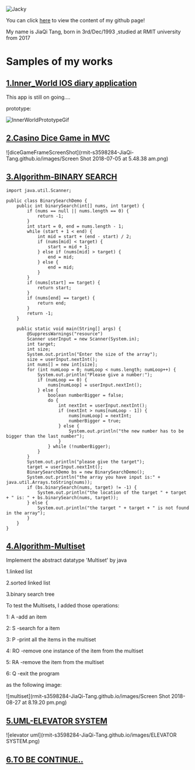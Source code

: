 ![Jacky](rmit-s3598284-JiaQi-Tang.github.io/images/IMG_5364.JPG)


You can click [here](https://github.com/rmit-s3598284-JiaQi-Tang/rmit-s3598284-JiaQi-Tang.github.io) to view the content of my github page!

My name is JiaQi Tang, born in 3rd/Dec/1993 ,studied at RMIT university from 2017

# **Samples of my works**

## [1.Inner_World IOS diary application](https://github.com/rmit-s3598284-JiaQi-Tang/InnerWorld_IOS_Application)

This app is still on going....

prototype:

![InnerWorldPrototypeGif](rmit-s3598284-JiaQi-Tang.github.io/images/InnerWorldPrototype_gif.gif)

## [2.Casino Dice Game in MVC](https://github.com/rmit-s3598284-JiaQi-Tang/CasinoDiceGame-SADI-assignment2-)

![diceGameFrameScreenShot](rmit-s3598284-JiaQi-Tang.github.io/images/Screen Shot 2018-07-05 at 5.48.38 am.png)

## [3.Algorithm-BINARY SEARCH](https://github.com/rmit-s3598284-JiaQi-Tang/BinarySearch)

```
import java.util.Scanner;

public class BinarySearchDemo {
	public int binarySearch(int[] nums, int target) {
		if (nums == null || nums.length == 0) {
			return -1;
		}
		int start = 0, end = nums.length - 1;
		while (start + 1 < end) {
			int mid = start + (end - start) / 2;
			if (nums[mid] < target) {
				start = mid + 1;
			} else if (nums[mid] > target) {
				end = mid;
			} else {
				end = mid;
			}
		}
		if (nums[start] == target) {
			return start;
		}
		if (nums[end] == target) {
			return end;
		}
		return -1;
	}

	public static void main(String[] args) {
		@SuppressWarnings("resource")
		Scanner userInput = new Scanner(System.in);
		int target;
		int size;
		System.out.println("Enter the size of the array");
		size = userInput.nextInt();
		int nums[] = new int[size];
		for (int numLoop = 0; numLoop < nums.length; numLoop++) {
			System.out.println("Please give a number:");
			if (numLoop == 0) {
				nums[numLoop] = userInput.nextInt();
			} else {
				boolean numberBigger = false;
				do {
					int nextInt = userInput.nextInt();
					if (nextInt > nums[numLoop - 1]) {
						nums[numLoop] = nextInt;
						numberBigger = true;
					} else {
						System.out.println("the new number has to be bigger than the last number");
					}
				} while (!numberBigger);
			}
		}
		System.out.println("please give the target");
		target = userInput.nextInt();
		BinarySearchDemo bs = new BinarySearchDemo();
		System.out.println("the array you have input is:" + java.util.Arrays.toString(nums));
		if (bs.binarySearch(nums, target) != -1) {
			System.out.println("the location of the target " + target + " is: " + bs.binarySearch(nums, target));
		} else {
			System.out.println("the target " + target + " is not found in the array");
		}
	}
}
```

## [4.Algorithm-Multiset](https://github.com/rmit-s3598284-JiaQi-Tang/Algorithm-Multiset_linkedList-sortedLinedList-binarySearchTree)

Implement the abstract datatype 'Multiset' by java

1.linked list

2.sorted linked list

3.binary search tree

To test the Multisets, I added those operations:

1: A -add an item

2: S -search for a item

3: P -print all the items in the multiset

4: RO -remove one instance of the item from the multiset

5: RA -remove the item from the multiset

6: Q -exit the program

as the following image:

![multiset](rmit-s3598284-JiaQi-Tang.github.io/images/Screen Shot 2018-08-27 at 8.19.20 pm.png)

## [5.UML-ELEVATOR SYSTEM](https://github.com/rmit-s3598284-JiaQi-Tang/Elevator)

![elevator uml](rmit-s3598284-JiaQi-Tang.github.io/images/ELEVATOR SYSTEM.png)

## [6.TO BE CONTINUE..](https://github.com/rmit-s3598284-JiaQi-Tang)
